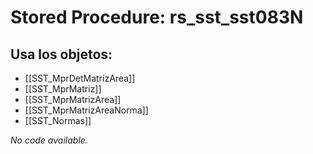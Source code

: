 # Stored Procedure: rs_sst_sst083N

## Usa los objetos:
- [[SST_MprDetMatrizArea]]
- [[SST_MprMatriz]]
- [[SST_MprMatrizArea]]
- [[SST_MprMatrizAreaNorma]]
- [[SST_Normas]]

*No code available.*
